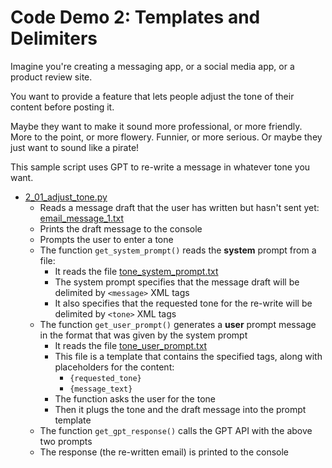 # Code Demo 2: Templates and Delimiters
Imagine you're creating a messaging app, or a social media app, or a product review site. 

You want to provide a feature that lets people adjust the tone of their content before posting it.

Maybe they want to make it sound more professional, or more friendly. More to the point, or more flowery. Funnier, or more serious. Or maybe they just want to sound like a pirate! 

This sample script uses GPT to re-write a message in whatever tone you want.

- [2_01_adjust_tone.py](./2_01_adjust_tone.py)
  - Reads a message draft that the user has written but hasn't sent yet: [email_message_1.txt](./data/email_message_1.txt)
  - Prints the draft message to the console
  - Prompts the user to enter a tone
  - The function ```get_system_prompt()``` reads the **system** prompt from a file:
    - It reads the file [tone_system_prompt.txt](./prompts/tone_system_prompt.txt)
    - The system prompt specifies that the message draft will be delimited by ```<message>``` XML tags
    - It also specifies that the requested tone for the re-write will be delimited by ```<tone>``` XML tags
  - The function ```get_user_prompt()``` generates a **user** prompt message in the format that was given by the system prompt
    - It reads the file [tone_user_prompt.txt](./prompts/tone_user_prompt.txt)
    - This file is a template that contains the specified tags, along with placeholders for the content:
      - ```{requested_tone}```
      - ```{message_text}```
    - The function asks the user for the tone
    - Then it plugs the tone and the draft message into the prompt template
  - The function ```get_gpt_response()``` calls the GPT API with the above two prompts
  - The response (the re-written email) is printed to the console




